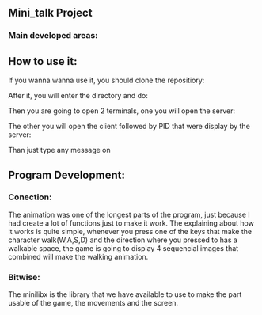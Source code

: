 ## Mini_talk Project
<p></p>


### Main developed areas:
<p>  </p>
<p>  </p>
<p>  </p>


## How to use it:
<p> If you wanna wanna use it, you should clone the repositiory: </p>

<p> After it, you will enter the directory and do: </p>

<p> Then you are going to open 2 terminals, one you will open the server:</p>

<p> The other you will open the client followed by PID that were display by the server:</p>

<p>  Than just type any message on </p>


## Program Development:
<p>  </p>

### Conection:
<p> The animation was one of the longest parts of the program, just because I had create a lot of functions just to make it work. The explaining about how it works is quite simple, whenever you press one of the keys that make the character walk(W,A,S,D) and the direction where you pressed to has a walkable space, the game is going to display 4 sequencial images that combined will make the walking animation.</p>

### Bitwise:
<p> The minilibx is the library that we have available to use to make the part usable of the game, the movements and the screen. </p>

